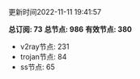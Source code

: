 更新时间2022-11-11 19:41:57

**总订阅: 73**
**总节点: 986**
**有效节点: 380**
- v2ray节点: 231
- trojan节点: 84
- ss节点: 65

